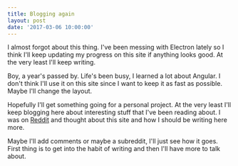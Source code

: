 ```yaml
---
title: Blogging again
layout: post
date: '2017-03-06 10:00:00'
---
```


I almost forgot about this thing.  I've been messing with Electron lately so I think I'll keep updating my progress on this site if anything looks good.  At the very least I'll keep writing.

Boy, a year's passed by.  Life's been busy, I learned a lot about Angular.  I don't think I'll use it on this site since I want to keep it as fast as possible.  Maybe I'll change the layout.

Hopefully I'll get something going for a personal project.  At the very least I'll keep blogging here about interesting stuff that I've been reading about.  I was on [Reddit][reddit-blogging] and thought about this site and how I should be writing here more.

Maybe I'll add comments or maybe a subreddit, I'll just see how it goes.  First thing is to get into the habit of writing and then I'll have more to talk about.

[reddit-blogging]: https://www.reddit.com/r/webdev/comments/5xmu09/developers_apart_from_your_95_or_studying_what/